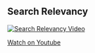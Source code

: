 ## Search Relevancy

[![Search Relevancy Video](/manual/images/Aspen-Discovery-Relevancy.png)](https://www.youtube.com/watch?v=bUpG7U_ciTA&list=PLV_OXyJ1D3Bjr49J9FQ3M0uNhiNv4E04f&index=4&t=0s)

[Watch on Youtube](https://www.youtube.com/watch?v=bUpG7U_ciTA&list=PLV_OXyJ1D3Bjr49J9FQ3M0uNhiNv4E04f&index=4&t=0s)

